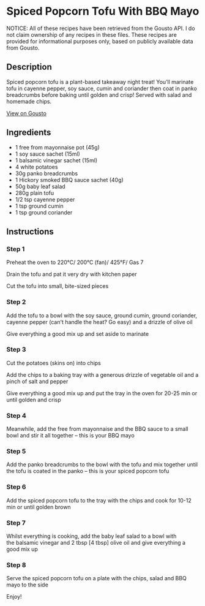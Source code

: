 # Spiced Popcorn Tofu With BBQ Mayo

NOTICE: All of these recipes have been retrieved from the Gousto API. I do not claim ownership of any recipes in these files. These recipes are provided for informational purposes only, based on publicly available data from Gousto.

## Description

Spiced popcorn tofu is a plant-based takeaway night treat! You’ll marinate tofu in cayenne pepper, soy sauce, cumin and coriander then coat in panko breadcrumbs before baking until golden and crisp! Served with salad and homemade chips.

[View on Gousto](https://www.gousto.co.uk/recipes/cookbook/spiced-popcorn-tofu-with-bbq-mayo)

## Ingredients

- 1 free from mayonnaise pot (45g)
- 1 soy sauce sachet (15ml)
- 1 balsamic vinegar sachet (15ml)
- 4 white potatoes
- 30g panko breadcrumbs
- 1 Hickory smoked BBQ sauce sachet (40g)
- 50g baby leaf salad
- 280g plain tofu
- 1/2 tsp cayenne pepper
- 1 tsp ground cumin
- 1 tsp ground coriander

## Instructions


### Step 1

Preheat the oven to 220°C/ 200°C (fan)/ 425°F/ Gas 7


Drain the tofu and pat it very dry with kitchen paper


Cut the tofu into small, bite-sized pieces


### Step 2

Add the tofu to a bowl with the soy sauce, ground cumin, ground coriander, cayenne pepper (can't handle the heat? Go easy) and a drizzle of olive oil


Give everything a good mix up and set aside to marinate


### Step 3

Cut the potatoes (skins on) into chips


Add the chips to a baking tray with a generous drizzle of vegetable oil and a pinch of salt and pepper


Give everything a good mix up and put the tray in the oven for 20-25 min or until golden and crisp


### Step 4

Meanwhile, add the free from mayonnaise and the BBQ sauce to a small bowl and stir it all together – this is your BBQ mayo


### Step 5

Add the panko breadcrumbs to the bowl with the tofu and mix together until the tofu is coated in the panko – this is your spiced popcorn tofu


### Step 6

Add the spiced popcorn tofu to the tray with the chips and cook for 10-12 min or until golden brown


### Step 7

Whilst everything is cooking, add the baby leaf salad to a bowl with the balsamic vinegar and 2 tbsp <span class="text-danger">[4 tbsp]</span> olive oil and give everything a good mix up

### Step 8

Serve the spiced popcorn tofu on a plate with the chips, salad and BBQ mayo to the side


Enjoy!


